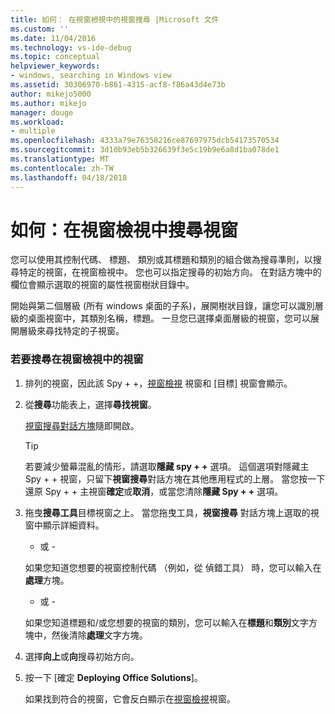 ```yaml
---
title: 如何： 在視窗檢視中的視窗搜尋 |Microsoft 文件
ms.custom: ''
ms.date: 11/04/2016
ms.technology: vs-ide-debug
ms.topic: conceptual
helpviewer_keywords:
- windows, searching in Windows view
ms.assetid: 30306970-b861-4315-acf8-f86a43d4e73b
author: mikejo5000
ms.author: mikejo
manager: douge
ms.workload:
- multiple
ms.openlocfilehash: 4333a79e76358216ce87697975dcb54173570534
ms.sourcegitcommit: 3d10b93eb5b326639f3e5c19b9e6a8d1ba078de1
ms.translationtype: MT
ms.contentlocale: zh-TW
ms.lasthandoff: 04/18/2018
---
```

# <a name="how-to-search-for-a-window-in-windows-view"></a>如何：在視窗檢視中搜尋視窗
您可以使用其控制代碼、 標題、 類別或其標題和類別的組合做為搜尋準則，以搜尋特定的視窗，在視窗檢視中。 您也可以指定搜尋的初始方向。 在對話方塊中的欄位會顯示選取的視窗的屬性視窗樹狀目錄中。  
  
 開始與第二個層級 (所有 windows 桌面的子系)，展開樹狀目錄，讓您可以識別層級的桌面視窗中，其類別名稱，標題。 一旦您已選擇桌面層級的視窗，您可以展開層級來尋找特定的子視窗。  
  
### <a name="to-search-for-a-window-in-windows-view"></a>若要搜尋在視窗檢視中的視窗  
  
1.  排列的視窗，因此該 Spy + +，[視窗檢視](../debugger/windows-view.md) 視窗和 [目標] 視窗會顯示。  
  
2.  從**搜尋**功能表上，選擇**尋找視窗**。  
  
     [視窗搜尋對話方塊](../debugger/window-search-dialog-box.md)隨即開啟。  
  
    > [!TIP]
    >  若要減少螢幕混亂的情形，請選取**隱藏 spy + +** 選項。 這個選項對隱藏主 Spy + + 視窗，只留下**視窗搜尋**對話方塊在其他應用程式的上層。 當您按一下 還原 Spy + + 主視窗**確定**或**取消**，或當您清除**隱藏 Spy + +** 選項。  
  
3.  拖曳**搜尋工具**目標視窗之上。 當您拖曳工具，**視窗搜尋** 對話方塊上選取的視窗中顯示詳細資料。  
  
     - 或 -  
  
     如果您知道您想要的視窗控制代碼 （例如，從 偵錯工具） 時，您可以輸入在**處理**方塊。  
  
     - 或 -  
  
     如果您知道標題和/或您想要的視窗的類別，您可以輸入在**標題**和**類別**文字方塊中，然後清除**處理**文字方塊。  
  
4.  選擇**向上**或**向**搜尋初始方向。  
  
5.  按一下 [確定 **Deploying Office Solutions**]。  
  
     如果找到符合的視窗，它會反白顯示在[視窗檢視](../debugger/windows-view.md)視窗。